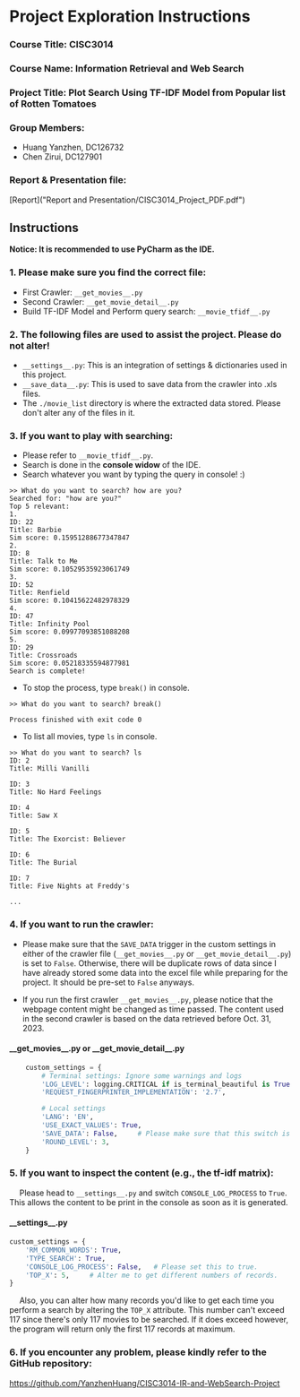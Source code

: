 # Project Exploration Instructions
### Course Title: CISC3014 
### Course Name: Information Retrieval and Web Search
### Project Title: Plot Search Using TF-IDF Model from Popular list of Rotten Tomatoes

### Group Members:
- Huang Yanzhen, DC126732
- Chen Zirui, DC127901

### Report & Presentation file:
[Report]("Report and Presentation/CISC3014_Project_PDF.pdf")

## Instructions
**Notice: It is recommended to use PyCharm as the IDE.**
### 1. Please make sure you find the correct file:
- First Crawler: ``__get_movies__.py``
- Second Crawler: ``__get_movie_detail__.py``
- Build TF-IDF Model and Perform query search: ``__movie_tfidf__.py``

### 2. The following files are used to assist the project. **Please do not alter!**
- ``__settings__.py``: This is an integration of settings & dictionaries used in this project.
- ``__save_data__.py``: This is used to save data from the crawler into .xls files.
- The ``./movie_list`` directory is where the extracted data stored. Please don't alter any of the files in it.

### 3. If you want to play with searching:
- Please refer to ``__movie_tfidf__.py``.
- Search is done in the **console widow** of the IDE.
- Search whatever you want by typing the query in console! :)
```console
>> What do you want to search? how are you?
Searched for: "how are you?"
Top 5 relevant:
1.
ID: 22
Title: Barbie
Sim score: 0.15951288677347847
2.
ID: 8
Title: Talk to Me
Sim score: 0.10529535923061749
3.
ID: 52
Title: Renfield
Sim score: 0.10415622482978329
4.
ID: 47
Title: Infinity Pool
Sim score: 0.09977093851088208
5.
ID: 29
Title: Crossroads
Sim score: 0.05218335594877981
Search is complete!
```
- To stop the process, type ``break()`` in console.
```console
>> What do you want to search? break()

Process finished with exit code 0
```
- To list all movies, type ``ls`` in console.
```console
>> What do you want to search? ls
ID: 2
Title: Milli Vanilli

ID: 3
Title: No Hard Feelings

ID: 4
Title: Saw X

ID: 5
Title: The Exorcist: Believer

ID: 6
Title: The Burial

ID: 7
Title: Five Nights at Freddy's

...
```

### 4. If you want to run the crawler:
- Please make sure that the ``SAVE_DATA`` trigger in the custom settings in either of the crawler file 
(``__get_movies__.py`` or ``__get_movie_detail__.py``)
is set to ``False``. Otherwise, there will be duplicate rows of data since I have already stored some data into the excel file while preparing 
for the project. It should be pre-set to ``False`` anyways.


- If you run the first crawler ``__get_movies__.py``, please notice that the webpage content might be changed as time passed. The content 
used in the second crawler is based on the data retrieved before Oct. 31, 2023.

#### \_\_get_movies__.py or \_\_get_movie_detail__.py
```python
    custom_settings = {
        # Terminal settings: Ignore some warnings and logs
        'LOG_LEVEL': logging.CRITICAL if is_terminal_beautiful is True else logging.ERROR,
        'REQUEST_FINGERPRINTER_IMPLEMENTATION': '2.7',

        # Local settings
        'LANG': 'EN',
        'USE_EXACT_VALUES': True,
        'SAVE_DATA': False,     # Please make sure that this switch is False!
        'ROUND_LEVEL': 3,
    }
```

### 5. If you want to inspect the content (e.g., the tf-idf matrix):
&emsp; Please head to ``__settings__.py`` and switch ``CONSOLE_LOG_PROCESS`` to ``True``. This allows the content to be
print in the console as soon as it is generated.
#### \_\_settings\_\_.py
```python
custom_settings = {
    'RM_COMMON_WORDS': True,
    'TYPE_SEARCH': True,
    'CONSOLE_LOG_PROCESS': False,   # Please set this to true.
    'TOP_X': 5,     # Alter me to get different numbers of records.
}
```
&emsp; Also, you can alter how many records you'd like to get each time you perform a search by altering the ``TOP_X`` attribute.
This number can't exceed 117 since there's only 117 movies to be searched. If it does exceed however, the program will return only the 
first 117 records at maximum.

### 6. If you encounter any problem, please kindly refer to the GitHub repository:
https://github.com/YanzhenHuang/CISC3014-IR-and-WebSearch-Project
